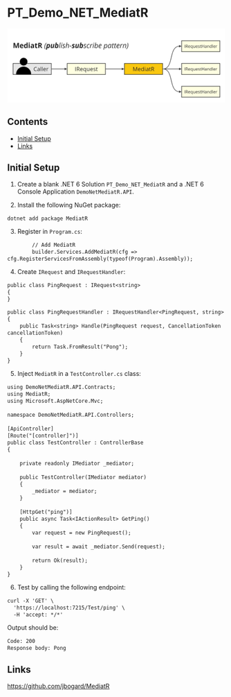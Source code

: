 # PT_Demo_NET_MediatR

![mediatr](./res/cover_mediatr.jpg)

## Contents
- [Initial Setup](#initial-setup)
- [Links](#links)

## Initial Setup

1. Create a blank .NET 6 Solution `PT_Demo_NET_MediatR` and a .NET 6 Console Application `DemoNetMediatR.API`.

2. Install the following NuGet package:

```
dotnet add package MediatR
```

3. Register in `Program.cs`:

```
        // Add MediatR
        builder.Services.AddMediatR(cfg => cfg.RegisterServicesFromAssembly(typeof(Program).Assembly));
```

4. Create `IRequest` and `IRequestHandler`:

```
public class PingRequest : IRequest<string>
{
}
```

```
public class PingRequestHandler : IRequestHandler<PingRequest, string>
{
    public Task<string> Handle(PingRequest request, CancellationToken cancellationToken)
    {
        return Task.FromResult("Pong");
    }
}

```

5. Inject `MediatR` in a `TestController.cs` class:

```
using DemoNetMediatR.API.Contracts;
using MediatR;
using Microsoft.AspNetCore.Mvc;

namespace DemoNetMediatR.API.Controllers;

[ApiController]
[Route("[controller]")]
public class TestController : ControllerBase
{

    private readonly IMediator _mediator;

    public TestController(IMediator mediator)
    {
        _mediator = mediator;
    }

    [HttpGet("ping")]
    public async Task<IActionResult> GetPing()
    {
        var request = new PingRequest();

        var result = await _mediator.Send(request);

        return Ok(result);
    }
}
```

6. Test by calling the following endpoint:

```
curl -X 'GET' \
  'https://localhost:7215/Test/ping' \
  -H 'accept: */*'
```

Output should be:

```
Code: 200
Response body: Pong
```

## Links
https://github.com/jbogard/MediatR